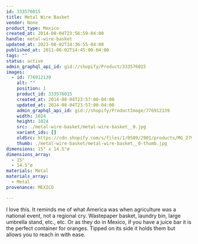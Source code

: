 ```yaml
---
id: 333576015
title: Metal Wire Basket
vendor: None
product_type: Mexico
created_at: 2014-08-04T23:56:59-04:00
handle: metal-wire-basket
updated_at: 2023-08-02T14:36:55-04:00
published_at: 2011-06-02T14:45:00-04:00
tags: ""
status: active
admin_graphql_api_id: gid://shopify/Product/333576015
images:
  - id: 776912139
    alt: ""
    position: 1
    product_id: 333576015
    created_at: 2014-08-04T23:57:00-04:00
    updated_at: 2014-08-04T23:57:00-04:00
    admin_graphql_api_id: gid://shopify/ProductImage/776912139
    width: 1024
    height: 1024
    src: ./metal-wire-basket/metal-wire-basket__0.jpg
    variant_ids: []
    oldSrc: https://cdn.shopify.com/s/files/1/0589/2901/products/MG_2793.jpeg?v=1407211020
    thumb: ./metal-wire-basket/metal-wire-basket__0-thumb.jpg
dimensions: 15" x 14.5"ø
dimensions_array:
  - 15"
  - 14.5"ø
materials: Metal
materials_array:
  - Metal
provenance: MEXICO

---
```


I love this. It reminds me of what America was when agriculture was a national event, not a regional cry. Wastepaper basket, laundry bin, large umbrella stand, etc., etc. Or as they do in Mexico, if you have a juice bar it is the perfect container for oranges. Tipped on its side it holds them but allows you to reach in with ease.
